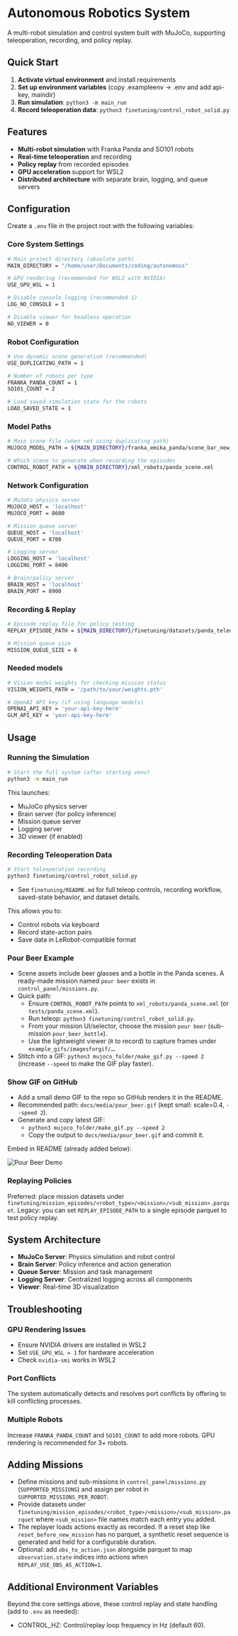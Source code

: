 # Autonomous Robotics System

A multi-robot simulation and control system built with MuJoCo, supporting teleoperation, recording, and policy replay.

## Quick Start

1. **Activate virtual environment** and install requirements
2. **Set up environment variables** (copy .exampleenv -> .env and add api-key, maindir)
3. **Run simulation**: `python3 -m main_run`
4. **Record teleoperation data**: `python3 finetuning/control_robot_solid.py`

## Features

- **Multi-robot simulation** with Franka Panda and SO101 robots
- **Real-time teleoperation** and recording
- **Policy replay** from recorded episodes
- **GPU acceleration** support for WSL2
- **Distributed architecture** with separate brain, logging, and queue servers

## Configuration

Create a `.env` file in the project root with the following variables:

### Core System Settings
```bash
# Main project directory (absolute path)
MAIN_DIRECTORY = "/home/user/Documents/coding/autonomous"

# GPU rendering (recommended for WSL2 with NVIDIA)
USE_GPU_WSL = 1

# Disable console logging (recommended 1)
LOG_NO_CONSOLE = 1

# Disable viewer for headless operation
NO_VIEWER = 0
```

### Robot Configuration
```bash
# Use dynamic scene generation (recommended)
USE_DUPLICATING_PATH = 1

# Number of robots per type
FRANKA_PANDA_COUNT = 1
SO101_COUNT = 2

# Load saved simulation state for the robots
LOAD_SAVED_STATE = 1
```

### Model Paths
```bash
# Main scene file (when not using duplicating path)
MUJOCO_MODEL_PATH = ${MAIN_DIRECTORY}/franka_emika_panda/scene_bar_new_ziv.xml

# Which scene to generate when recording the episodes
CONTROL_ROBOT_PATH = ${MAIN_DIRECTORY}/xml_robots/panda_scene.xml
```

### Network Configuration
```bash
# MuJoCo physics server
MUJOCO_HOST = 'localhost'
MUJOCO_PORT = 8600

# Mission queue server
QUEUE_HOST = 'localhost'
QUEUE_PORT = 8700

# Logging server
LOGGING_HOST = 'localhost'
LOGGING_PORT = 8400

# Brain/policy server
BRAIN_HOST = 'localhost'
BRAIN_PORT = 8900
```

### Recording & Replay
```bash
# Episode replay file for policy testing
REPLAY_EPISODE_PATH = ${MAIN_DIRECTORY}/finetuning/datasets/panda_teleop_dataset/data/chunk-000/episode_000001.parquet

# Mission queue size
MISSION_QUEUE_SIZE = 6
```

### Needed models
```bash
# Vision model weights for checking mission status
VISION_WEIGHTS_PATH = '/path/to/your/weights.pth'

# OpenAI API key (if using language models)
OPENAI_API_KEY = 'your-api-key-here'
GLM_API_KEY = 'your-api-key-here'
```

## Usage

### Running the Simulation
```bash
# Start the full system (after starting venv)
python3 -m main_run
```

This launches:
- MuJoCo physics server
- Brain server (for policy inference)
- Mission queue server
- Logging server
- 3D viewer (if enabled)

### Recording Teleoperation Data
```bash
# Start teleoperation recording
python3 finetuning/control_robot_solid.py
```

- See `finetuning/README.md` for full teleop controls, recording workflow, saved-state behavior, and dataset details.

This allows you to:
- Control robots via keyboard
- Record state-action pairs
- Save data in LeRobot-compatible format

### Pour Beer Example
- Scene assets include beer glasses and a bottle in the Panda scenes. A ready-made mission named `pour beer` exists in `control_panel/missions.py`.
- Quick path:
  - Ensure `CONTROL_ROBOT_PATH` points to `xml_robots/panda_scene.xml` (or `tests/panda_scene.xml`).
  - Run teleop: `python3 finetuning/control_robot_solid.py`.
  - From your mission UI/selector, choose the mission `pour beer` (sub-mission `pour_beer_bottle`).
  - Use the lightweight viewer (`R` to record) to capture frames under `example_gifs/imagesforgif/…`.
- Stitch into a GIF: `python3 mujoco_folder/make_gif.py --speed 2` (increase `--speed` to make the GIF play faster).

### Show GIF on GitHub
- Add a small demo GIF to the repo so GitHub renders it in the README.
- Recommended path: `docs/media/pour_beer.gif` (kept small: scale=0.4, `--speed 2`).
- Generate and copy latest GIF:
  - `python3 mujoco_folder/make_gif.py --speed 2`
  - Copy the output to `docs/media/pour_beer.gif` and commit it.

Embed in README (already added below):

![Pour Beer Demo](example_gifs/pour_beer_example.gif)

### Replaying Policies
Preferred: place mission datasets under `finetuning/mission_episodes/<robot_type>/<mission>/<sub_mission>.parquet`.
Legacy: you can set `REPLAY_EPISODE_PATH` to a single episode parquet to test policy replay.

## System Architecture

- **MuJoCo Server**: Physics simulation and robot control
- **Brain Server**: Policy inference and action generation
- **Queue Server**: Mission and task management
- **Logging Server**: Centralized logging across all components
- **Viewer**: Real-time 3D visualization

## Troubleshooting

### GPU Rendering Issues
- Ensure NVIDIA drivers are installed in WSL2
- Set `USE_GPU_WSL = 1` for hardware acceleration
- Check `nvidia-smi` works in WSL2

### Port Conflicts
The system automatically detects and resolves port conflicts by offering to kill conflicting processes.

### Multiple Robots
Increase `FRANKA_PANDA_COUNT` and `SO101_COUNT` to add more robots. GPU rendering is recommended for 3+ robots.

## Adding Missions

- Define missions and sub-missions in `control_panel/missions.py` (`SUPPORTED_MISSIONS`) and assign per robot in `SUPPORTED_MISSIONS_PER_ROBOT`.
- Provide datasets under `finetuning/mission_episodes/<robot_type>/<mission>/<sub_mission>.parquet` where `<sub_mission>` file names match each entry you added.
- The replayer loads actions exactly as recorded. If a reset step like `reset_before_new_mission` has no parquet, a synthetic reset sequence is generated and held for a configurable duration.
- Optional: add `obs_to_action.json` alongside parquet to map `observation.state` indices into actions when `REPLAY_USE_OBS_AS_ACTION=1`.

## Additional Environment Variables

Beyond the core settings above, these control replay and state handling (add to `.env` as needed):
- CONTROL_HZ: Control/replay loop frequency in Hz (default 60).
